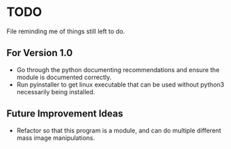# TODO
File reminding me of things still left to do.

## For Version 1.0
- Go through the python documenting recommendations and ensure the module is documented correctly.
- Run pyinstaller to get linux executable that can be used without python3 necessarily being installed.


## Future Improvement Ideas
- Refactor so that this program is a module, and can do multiple different mass image manipulations.
